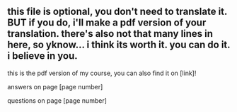 this file is optional, you don't need to translate it.
BUT if you do, i'll make a pdf version of your translation.
there's also not that many lines in here, so yknow... i think its worth it. you can do it. i believe in you.
---
this is the pdf version of my course, you can also find it on [link]!

answers on page [page number]

questions on page [page number]